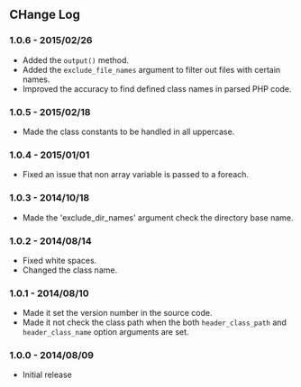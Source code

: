 ## CHange Log

### 1.0.6 - 2015/02/26
- Added the `output()` method.
- Added the `exclude_file_names` argument to filter out files with certain names.
- Improved the accuracy to find defined class names in parsed PHP code.

### 1.0.5 - 2015/02/18
- Made the class constants to be handled in all uppercase.

### 1.0.4 - 2015/01/01
- Fixed an issue that non array variable is passed to a foreach.

### 1.0.3 - 2014/10/18
- Made the 'exclude_dir_names' argument check the directory base name.

### 1.0.2 - 2014/08/14
- Fixed white spaces.
- Changed the class name.

### 1.0.1 - 2014/08/10
- Made it set the version number in the source code.
- Made it not check the class path when the both `header_class_path` and `header_class_name` option arguments are set.

### 1.0.0 - 2014/08/09
- Initial release